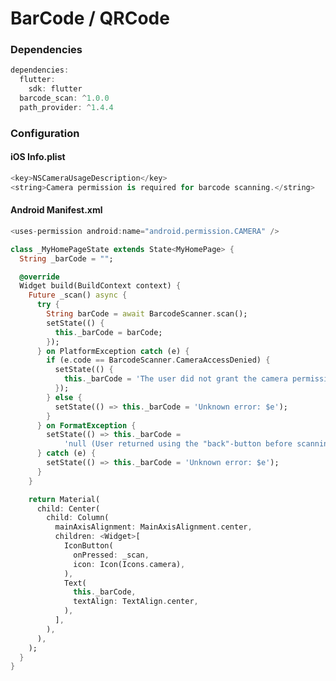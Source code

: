 # BarCode / QRCode
<!--<p align="center">
<img src="https://docs.google.com/uc?id=1fDWdaHU9UmvL05_2ZbaTygZSM-KGrYHz" height="649" width="300">
</p>-->

### Dependencies
```dart
dependencies:
  flutter:
    sdk: flutter
  barcode_scan: ^1.0.0
  path_provider: ^1.4.4
```

### Configuration

#### iOS Info.plist
```dart
<key>NSCameraUsageDescription</key>
<string>Camera permission is required for barcode scanning.</string>
```

#### Android Manifest.xml
```dart
<uses-permission android:name="android.permission.CAMERA" />
```

```dart
class _MyHomePageState extends State<MyHomePage> {
  String _barCode = "";

  @override
  Widget build(BuildContext context) {
    Future _scan() async {
      try {
        String barCode = await BarcodeScanner.scan();
        setState(() {
          this._barCode = barCode;
        });
      } on PlatformException catch (e) {
        if (e.code == BarcodeScanner.CameraAccessDenied) {
          setState(() {
            this._barCode = 'The user did not grant the camera permission!';
          });
        } else {
          setState(() => this._barCode = 'Unknown error: $e');
        }
      } on FormatException {
        setState(() => this._barCode =
            'null (User returned using the "back"-button before scanning anything. Result)');
      } catch (e) {
        setState(() => this._barCode = 'Unknown error: $e');
      }
    }

    return Material(
      child: Center(
        child: Column(
          mainAxisAlignment: MainAxisAlignment.center,
          children: <Widget>[
            IconButton(
              onPressed: _scan,
              icon: Icon(Icons.camera),
            ),
            Text(
              this._barCode,
              textAlign: TextAlign.center,
            ),
          ],
        ),
      ),
    );
  }
}
```
